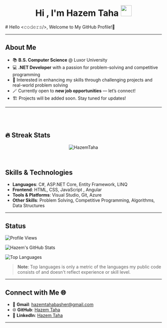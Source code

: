 <h1 align="center">Hi , I'm Hazem Taha <img src="https://media.giphy.com/media/hvRJCLFzcasrR4ia7z/giphy.gif" width="35"></h1>
# Hello <𝚌𝚘𝚍𝚎𝚛𝚜/>, Welcome to My GitHub Profile!👋

---

## About Me

- 📚 **B.S. Computer Science** @ Luxor University  
- 💻 **.NET Developer** with a passion for problem-solving and competitive programming  
- 🌟 Interested in enhancing my skills through challenging projects and real-world problem solving  
- 🪄 Currently open to **new job opportunities** — let’s connect!  
- 🏗️ Projects will be added soon. Stay tuned for updates!  

---
<br>

<br>

## 🔥 Streak Stats
<p align="center">
  <img src="https://github-readme-streak-stats.herokuapp.com/?user=hazemtaahaa&theme=algolia" alt="HazemTaha" />
</p>

<br>



## Skills & Technologies

- **Languages**: C#, ASP.NET Core, Entity Framework, LINQ  
- **Frontend**: HTML, CSS, JavaScript , Angular
- **Tools & Platforms**: Visual Studio, Git, Azure 
- **Other Skills**: Problem Solving, Competitive Programming, Algorithms, Data Structures  

---

## Status

![Profile Views](https://komarev.com/ghpvc/?username=hazemtaahaa&color=blue&style=flat-square)

![Hazem's GitHub Stats](https://github-readme-stats.vercel.app/api?username=hazemtaahaa&show_icons=true&theme=radical)  

![Top Languages](https://github-readme-stats.vercel.app/api/top-langs/?username=hazemtaahaa&layout=compact&theme=radical)  

> **Note**: Top languages is only a metric of the languages my public code consists of and doesn't reflect experience or skill level.

---

## Connect with Me 🌐

- 📧 **Gmail**: [hazemtahabasher@gmail.com](mailto:hazemtahabasher@gmail.com)  
- 🌐 **GitHub**: [Hazem Taha](https://github.com/hazemtaahaa)  
- 💼 **LinkedIn**: [Hazem Taha](https://www.linkedin.com/in/hazem-taha-me/)  

---
